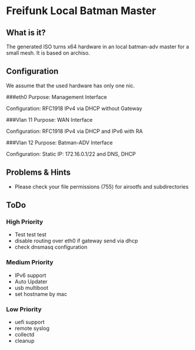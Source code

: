 # Freifunk Local Batman Master

## What is it?
The generated ISO turns x64 hardware in an local batman-adv master for a small mesh. It is based on archiso. 

## Configuration
We assume that the used hardware has only one nic.

###eth0 
Purpose: Management Interface

Configuration: RFC1918 IPv4 via DHCP without Gateway

###Vlan 11
Purpose: WAN Interface

Configuration: RFC1918 IPv4 via DHCP and IPv6 with RA

###Vlan 12
Purpose: Batman-ADV Interface

Configuration: Static IP: 172.16.0.1/22 and DNS, DHCP

## Problems & Hints
- Please check your file permissions (755) for airootfs and subdirectories

## ToDo

### High Priority
* Test test test
* disable routing over eth0 if gateway send via dhcp
* check dnsmasq configuration

### Medium Priority
* IPv6 support
* Auto Updater
* usb multiboot
* set hostname by mac

### Low Priority
* uefi support
* remote syslog
* collectd
* cleanup 
